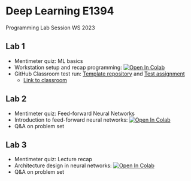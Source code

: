 
# Deep Learning E1394
Programming Lab Session WS 2023

## Lab 1

* Mentimeter quiz: ML basics
* Workstation setup and recap programming: <a href="https://colab.research.google.com/drive/1N6OsqmIjAJ88FtXS0opJv5FBsNQGByYH#scrollTo=sfpM5YeRyAop">
  <img src="https://colab.research.google.com/assets/colab-badge.svg" alt="Open In Colab"/></a>
* GitHub Classroom test run: <a href="https://github.com/Hertie-School-Deep-Learning-Fall-2023/Test-Lab-1"> Template repository</a> and <a href="https://classroom.github.com/classrooms/143000183-hertie-school-deep-learning-fall-2023/assignments/test-assignment"> Test assignment</a>
  * <a href="https://classroom.github.com/a/UIS6jqyK"> Link to classroom</a>

## Lab 2

* Mentimeter quiz: Feed-forward Neural Networks
* Introduction to feed-forward neural networks: <a href="https://colab.research.google.com/drive/1UQsgaNwJhSruElmw_XBM6gIT-38rwBuH#scrollTo=969ERSHu-8SP">
  <img src="https://colab.research.google.com/assets/colab-badge.svg" alt="Open In Colab"/></a>
* Q&A on problem set

## Lab 3

* Mentimeter quiz: Lecture recap
* Architecture design in neural networks: <a href="https://colab.research.google.com/drive/1d42fniFcyR2V8RfWbyabxq00m_JEEupG">
  <img src="https://colab.research.google.com/assets/colab-badge.svg" alt="Open In Colab"/></a>
* Q&A on problem set
